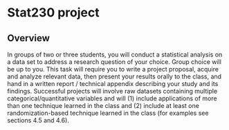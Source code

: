 # Stat230 project

## Overview
In groups of two or three students, you will conduct a statistical analysis on a data set to
address a research question of your choice. Group choice will be up to you. This task will
require you to write a project proposal, acquire and analyze relevant data, then present your
results orally to the class, and hand in a written report / technical appendix describing your
study and its findings. Successful projects will involve raw datasets containing multiple categorical/quantitative
variables and will (1) include applications of more than one technique
learned in the class and (2) include at least one randomization-based technique learned in
the class (for examples see sections 4.5 and 4.6).

